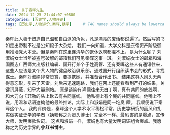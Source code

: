 ```yaml
---
title: 关于春晖先生
date: 2024-12-25 21:44:07 +0800
categories: [历史学,人物评论]
tags: [历史学,人物评价,秦晖,姨学]     # TAG names should always be lowercase
---
```

秦晖此人善于塑造自己温和自由派的角色，凡是漂亮的废话都说遍了。然后写的书如走出帝制不过是公知段子大杂烩。
我们一向知道，大学文科是东帝资产阶级御用推墙党大本营。但是秦晖在这里连清华的退休返聘都混不上，是为什么呢？
刘淑娟女士当年被盗号破解的邮箱我们可见秦晖这事一斑。
刘淑娟女士的邮箱和海国图志广西师大出版社编辑、国开行某个于姓高管、还有秦晖这些人有通讯往来，这些人应该是某个大人物的键盘政治俱乐部，通过国开行组织读书会的形式，寻找谋士。秦晖对淑娟非常赞赏，要提携她，并准备合作出书。
结果这群人风头无两得意忘形，引来了天雷。刘后来迅速跑路，我们在网上还能看看到严打的结果，关键词屏蔽，知乎大量删帖。
真是谈笑有鸿儒往来无白丁啊，真有共同的底线啊，和大刀向卡菲勒的头上砍去有共同底线。
他私德上有个屁的共同底线。他嘴上不说，用温和话语遮掩他的最终推论，实际上和淑娟是同一坨臭 屎。
我顺便说下秦晖这个人。
我的评价是，秦晖这个人学术水平稀松平常，历史学研究的画风和扎实做实证史学的学者（姨粉称之为蛋头博士）完全不一样。最厉害的是爆点，宣传大师，发明爆款名词。
这点和淑娟一样，淑娟也有大量发明词语组合爆点。我愿称之为历史学界的**小红书博主**。
